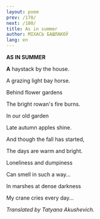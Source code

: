 ```yaml
---
layout: poem
prev: /178/
next: /180/
title: As in summer
author: МІХАСЬ БАШЛАКОЎ
lang: en
---
```



 
**AS  IN SUMMER**

**A** haystack by the house.

A grazing light bay horse.

Behind flower gardens

The bright rowan's fire burns.

In our old garden

Late autumn apples shine.

And though the fall has started,

The days are warm and bright.

Loneliness and dumpiness

Can smell in such a way...

In marshes at dense darkness

My crane cries every day...

_Translated by Tatyana Akushevich._
